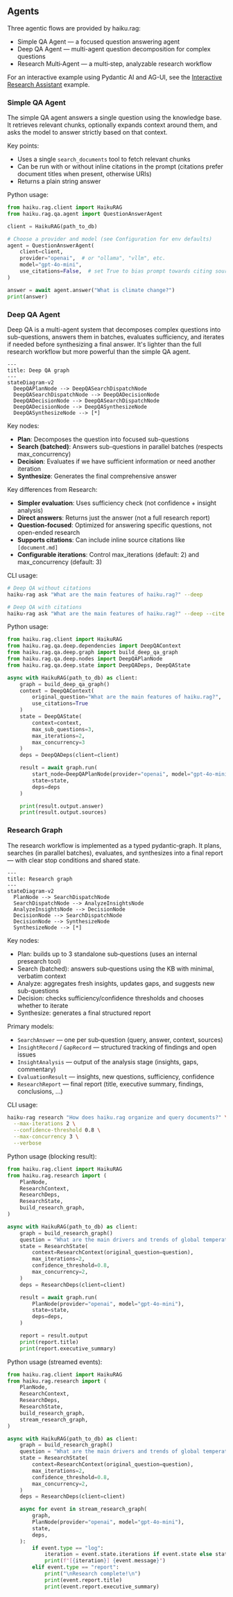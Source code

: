 ## Agents

Three agentic flows are provided by haiku.rag:

- Simple QA Agent — a focused question answering agent
- Deep QA Agent — multi-agent question decomposition for complex questions
- Research Multi‑Agent — a multi‑step, analyzable research workflow

For an interactive example using Pydantic AI and AG-UI, see the [Interactive Research Assistant](https://github.com/ggozad/haiku.rag/tree/main/examples/ag-ui-research) example.


### Simple QA Agent

The simple QA agent answers a single question using the knowledge base. It retrieves relevant chunks, optionally expands context around them, and asks the model to answer strictly based on that context.

Key points:

- Uses a single `search_documents` tool to fetch relevant chunks
- Can be run with or without inline citations in the prompt (citations prefer
  document titles when present, otherwise URIs)
- Returns a plain string answer

Python usage:

```python
from haiku.rag.client import HaikuRAG
from haiku.rag.qa.agent import QuestionAnswerAgent

client = HaikuRAG(path_to_db)

# Choose a provider and model (see Configuration for env defaults)
agent = QuestionAnswerAgent(
    client=client,
    provider="openai",  # or "ollama", "vllm", etc.
    model="gpt-4o-mini",
    use_citations=False,  # set True to bias prompt towards citing sources
)

answer = await agent.answer("What is climate change?")
print(answer)
```

### Deep QA Agent

Deep QA is a multi-agent system that decomposes complex questions into sub-questions, answers them in batches, evaluates sufficiency, and iterates if needed before synthesizing a final answer. It's lighter than the full research workflow but more powerful than the simple QA agent.

```mermaid
---
title: Deep QA graph
---
stateDiagram-v2
  DeepQAPlanNode --> DeepQASearchDispatchNode
  DeepQASearchDispatchNode --> DeepQADecisionNode
  DeepQADecisionNode --> DeepQASearchDispatchNode
  DeepQADecisionNode --> DeepQASynthesizeNode
  DeepQASynthesizeNode --> [*]
```

Key nodes:

- **Plan**: Decomposes the question into focused sub-questions
- **Search (batched)**: Answers sub-questions in parallel batches (respects max_concurrency)
- **Decision**: Evaluates if we have sufficient information or need another iteration
- **Synthesize**: Generates the final comprehensive answer

Key differences from Research:

- **Simpler evaluation**: Uses sufficiency check (not confidence + insight analysis)
- **Direct answers**: Returns just the answer (not a full research report)
- **Question-focused**: Optimized for answering specific questions, not open-ended research
- **Supports citations**: Can include inline source citations like `[document.md]`
- **Configurable iterations**: Control max_iterations (default: 2) and max_concurrency (default: 3)

CLI usage:

```bash
# Deep QA without citations
haiku-rag ask "What are the main features of haiku.rag?" --deep

# Deep QA with citations
haiku-rag ask "What are the main features of haiku.rag?" --deep --cite
```

Python usage:

```python
from haiku.rag.client import HaikuRAG
from haiku.rag.qa.deep.dependencies import DeepQAContext
from haiku.rag.qa.deep.graph import build_deep_qa_graph
from haiku.rag.qa.deep.nodes import DeepQAPlanNode
from haiku.rag.qa.deep.state import DeepQADeps, DeepQAState

async with HaikuRAG(path_to_db) as client:
    graph = build_deep_qa_graph()
    context = DeepQAContext(
        original_question="What are the main features of haiku.rag?",
        use_citations=True
    )
    state = DeepQAState(
        context=context,
        max_sub_questions=3,
        max_iterations=2,
        max_concurrency=3
    )
    deps = DeepQADeps(client=client)

    result = await graph.run(
        start_node=DeepQAPlanNode(provider="openai", model="gpt-4o-mini"),
        state=state,
        deps=deps
    )

    print(result.output.answer)
    print(result.output.sources)
```

### Research Graph

The research workflow is implemented as a typed pydantic‑graph. It plans, searches (in parallel batches), evaluates, and synthesizes into a final report — with clear stop conditions and shared state.

```mermaid
---
title: Research graph
---
stateDiagram-v2
  PlanNode --> SearchDispatchNode
  SearchDispatchNode --> AnalyzeInsightsNode
  AnalyzeInsightsNode --> DecisionNode
  DecisionNode --> SearchDispatchNode
  DecisionNode --> SynthesizeNode
  SynthesizeNode --> [*]
```

Key nodes:

- Plan: builds up to 3 standalone sub‑questions (uses an internal presearch tool)
- Search (batched): answers sub‑questions using the KB with minimal, verbatim context
- Analyze: aggregates fresh insights, updates gaps, and suggests new sub-questions
- Decision: checks sufficiency/confidence thresholds and chooses whether to iterate
- Synthesize: generates a final structured report

Primary models:

- `SearchAnswer` — one per sub‑question (query, answer, context, sources)
- `InsightRecord` / `GapRecord` — structured tracking of findings and open issues
- `InsightAnalysis` — output of the analysis stage (insights, gaps, commentary)
- `EvaluationResult` — insights, new questions, sufficiency, confidence
- `ResearchReport` — final report (title, executive summary, findings, conclusions, …)

CLI usage:

```bash
haiku-rag research "How does haiku.rag organize and query documents?" \
  --max-iterations 2 \
  --confidence-threshold 0.8 \
  --max-concurrency 3 \
  --verbose
```

Python usage (blocking result):

```python
from haiku.rag.client import HaikuRAG
from haiku.rag.research import (
    PlanNode,
    ResearchContext,
    ResearchDeps,
    ResearchState,
    build_research_graph,
)

async with HaikuRAG(path_to_db) as client:
    graph = build_research_graph()
    question = "What are the main drivers and trends of global temperature anomalies since 1990?"
    state = ResearchState(
        context=ResearchContext(original_question=question),
        max_iterations=2,
        confidence_threshold=0.8,
        max_concurrency=2,
    )
    deps = ResearchDeps(client=client)

    result = await graph.run(
        PlanNode(provider="openai", model="gpt-4o-mini"),
        state=state,
        deps=deps,
    )

    report = result.output
    print(report.title)
    print(report.executive_summary)
```

Python usage (streamed events):

```python
from haiku.rag.client import HaikuRAG
from haiku.rag.research import (
    PlanNode,
    ResearchContext,
    ResearchDeps,
    ResearchState,
    build_research_graph,
    stream_research_graph,
)

async with HaikuRAG(path_to_db) as client:
    graph = build_research_graph()
    question = "What are the main drivers and trends of global temperature anomalies since 1990?"
    state = ResearchState(
        context=ResearchContext(original_question=question),
        max_iterations=2,
        confidence_threshold=0.8,
        max_concurrency=2,
    )
    deps = ResearchDeps(client=client)

    async for event in stream_research_graph(
        graph,
        PlanNode(provider="openai", model="gpt-4o-mini"),
        state,
        deps,
    ):
        if event.type == "log":
            iteration = event.state.iterations if event.state else state.iterations
            print(f"[{iteration}] {event.message}")
        elif event.type == "report":
            print("\nResearch complete!\n")
            print(event.report.title)
            print(event.report.executive_summary)
```
